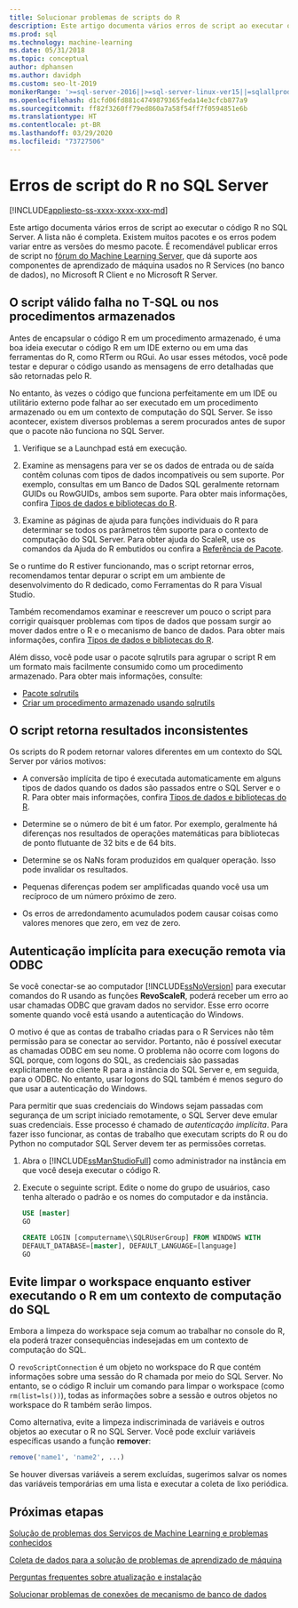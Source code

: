 ```yaml
---
title: Solucionar problemas de scripts do R
description: Este artigo documenta vários erros de script ao executar o código R no SQL Server.
ms.prod: sql
ms.technology: machine-learning
ms.date: 05/31/2018
ms.topic: conceptual
author: dphansen
ms.author: davidph
ms.custom: seo-lt-2019
monikerRange: '>=sql-server-2016||>=sql-server-linux-ver15||=sqlallproducts-allversions'
ms.openlocfilehash: d1cfd06fd881c4749879365feda14e3cfcb877a9
ms.sourcegitcommit: ff82f3260ff79ed860a7a58f54ff7f0594851e6b
ms.translationtype: HT
ms.contentlocale: pt-BR
ms.lasthandoff: 03/29/2020
ms.locfileid: "73727506"
---
```

# <a name="r-scripting-errors-in-sql-server"></a>Erros de script do R no SQL Server
[!INCLUDE[appliesto-ss-xxxx-xxxx-xxx-md](../includes/appliesto-ss-xxxx-xxxx-xxx-md.md)]

Este artigo documenta vários erros de script ao executar o código R no SQL Server. A lista não é completa. Existem muitos pacotes e os erros podem variar entre as versões do mesmo pacote. É recomendável publicar erros de script no [fórum do Machine Learning Server](https://social.msdn.microsoft.com/Forums/home?category=MicrosoftR), que dá suporte aos componentes de aprendizado de máquina usados no R Services (no banco de dados), no Microsoft R Client e no Microsoft R Server.

## <a name="valid-script-fails-in-t-sql-or-in-stored-procedures"></a>O script válido falha no T-SQL ou nos procedimentos armazenados

Antes de encapsular o código R em um procedimento armazenado, é uma boa ideia executar o código R em um IDE externo ou em uma das ferramentas do R, como RTerm ou RGui. Ao usar esses métodos, você pode testar e depurar o código usando as mensagens de erro detalhadas que são retornadas pelo R.

No entanto, às vezes o código que funciona perfeitamente em um IDE ou utilitário externo pode falhar ao ser executado em um procedimento armazenado ou em um contexto de computação do SQL Server. Se isso acontecer, existem diversos problemas a serem procurados antes de supor que o pacote não funciona no SQL Server.

1. Verifique se a Launchpad está em execução.

2. Examine as mensagens para ver se os dados de entrada ou de saída contêm colunas com tipos de dados incompatíveis ou sem suporte. Por exemplo, consultas em um Banco de Dados SQL geralmente retornam GUIDs ou RowGUIDs, ambos sem suporte. Para obter mais informações, confira [Tipos de dados e bibliotecas do R](r/r-libraries-and-data-types.md).

3. Examine as páginas de ajuda para funções individuais do R para determinar se todos os parâmetros têm suporte para o contexto de computação do SQL Server. Para obter ajuda do ScaleR, use os comandos da Ajuda do R embutidos ou confira a [Referência de Pacote](https://docs.microsoft.com/r-server/r-reference/revoscaler/revoscaler).

Se o runtime do R estiver funcionando, mas o script retornar erros, recomendamos tentar depurar o script em um ambiente de desenvolvimento do R dedicado, como Ferramentas do R para Visual Studio.

Também recomendamos examinar e reescrever um pouco o script para corrigir quaisquer problemas com tipos de dados que possam surgir ao mover dados entre o R e o mecanismo de banco de dados. Para obter mais informações, confira [Tipos de dados e bibliotecas do R](r/r-libraries-and-data-types.md).

Além disso, você pode usar o pacote sqlrutils para agrupar o script R em um formato mais facilmente consumido como um procedimento armazenado. Para obter mais informações, consulte:
* [Pacote sqlrutils](r/ref-r-sqlrutils.md)
* [Criar um procedimento armazenado usando sqlrutils](r/how-to-create-a-stored-procedure-using-sqlrutils.md)

## <a name="script-returns-inconsistent-results"></a>O script retorna resultados inconsistentes

Os scripts do R podem retornar valores diferentes em um contexto do SQL Server por vários motivos:

- A conversão implícita de tipo é executada automaticamente em alguns tipos de dados quando os dados são passados entre o SQL Server e o R. Para obter mais informações, confira [Tipos de dados e bibliotecas do R](r/r-libraries-and-data-types.md).

- Determine se o número de bit é um fator. Por exemplo, geralmente há diferenças nos resultados de operações matemáticas para bibliotecas de ponto flutuante de 32 bits e de 64 bits.

- Determine se os NaNs foram produzidos em qualquer operação. Isso pode invalidar os resultados.

- Pequenas diferenças podem ser amplificadas quando você usa um recíproco de um número próximo de zero.

- Os erros de arredondamento acumulados podem causar coisas como valores menores que zero, em vez de zero.

## <a name="implied-authentication-for-remote-execution-via-odbc"></a>Autenticação implícita para execução remota via ODBC

Se você conectar-se ao computador [!INCLUDE[ssNoVersion](../includes/ssnoversion-md.md)] para executar comandos do R usando as funções **RevoScaleR**, poderá receber um erro ao usar chamadas ODBC que gravam dados no servidor. Esse erro ocorre somente quando você está usando a autenticação do Windows.

O motivo é que as contas de trabalho criadas para o R Services não têm permissão para se conectar ao servidor. Portanto, não é possível executar as chamadas ODBC em seu nome. O problema não ocorre com logons do SQL porque, com logons do SQL, as credenciais são passadas explicitamente do cliente R para a instância do SQL Server e, em seguida, para o ODBC. No entanto, usar logons do SQL também é menos seguro do que usar a autenticação do Windows.

Para permitir que suas credenciais do Windows sejam passadas com segurança de um script iniciado remotamente, o SQL Server deve emular suas credenciais. Esse processo é chamado de _autenticação implícita_. Para fazer isso funcionar, as contas de trabalho que executam scripts do R ou do Python no computador SQL Server devem ter as permissões corretas.

1. Abra o [!INCLUDE[ssManStudioFull](../includes/ssmanstudiofull-md.md)] como administrador na instância em que você deseja executar o código R.

2. Execute o seguinte script. Edite o nome do grupo de usuários, caso tenha alterado o padrão e os nomes do computador e da instância.

    ```sql
    USE [master]
    GO
    
    CREATE LOGIN [computername\\SQLRUserGroup] FROM WINDOWS WITH
    DEFAULT_DATABASE=[master], DEFAULT_LANGUAGE=[language]
    GO
    ```

## <a name="avoid-clearing-the-workspace-while-youre-running-r-in-a-sql-compute-context"></a>Evite limpar o workspace enquanto estiver executando o R em um contexto de computação do SQL

Embora a limpeza do workspace seja comum ao trabalhar no console do R, ela poderá trazer consequências indesejadas em um contexto de computação do SQL.

O `revoScriptConnection` é um objeto no workspace do R que contém informações sobre uma sessão do R chamada por meio do SQL Server. No entanto, se o código R incluir um comando para limpar o workspace (como `rm(list=ls())`), todas as informações sobre a sessão e outros objetos no workspace do R também serão limpos.

Como alternativa, evite a limpeza indiscriminada de variáveis e outros objetos ao executar o R no SQL Server. Você pode excluir variáveis específicas usando a função **remover**:

```R
remove('name1', 'name2', ...)
```

Se houver diversas variáveis a serem excluídas, sugerimos salvar os nomes das variáveis temporárias em uma lista e executar a coleta de lixo periódica.



## <a name="next-steps"></a>Próximas etapas

[Solução de problemas dos Serviços de Machine Learning e problemas conhecidos](machine-learning-troubleshooting-faq.md)

[Coleta de dados para a solução de problemas de aprendizado de máquina](data-collection-ml-troubleshooting-process.md)

[Perguntas frequentes sobre atualização e instalação](r/upgrade-and-installation-faq-sql-server-r-services.md)

[Solucionar problemas de conexões de mecanismo de banco de dados](../database-engine/configure-windows/troubleshoot-connecting-to-the-sql-server-database-engine.md)
